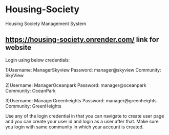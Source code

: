 # Housing-Society
Housing Society Management System
## https://housing-society.onrender.com/ link for website
Login using below credentials:

1)Username: ManagerSkyview
Password: manager@skyview
Community: SkyView

2)Username: ManagerOceanpark
Password: manager@oceanpark
Community: OceanPark

3)Username: ManagerGreenheights
Password: manager@greenheights
Community: GreenHeights

Use any of the login credential in that you can navigate to create user page and you can create your user id and login as a user after that.
Make sure you login with same community in which your account is created.

